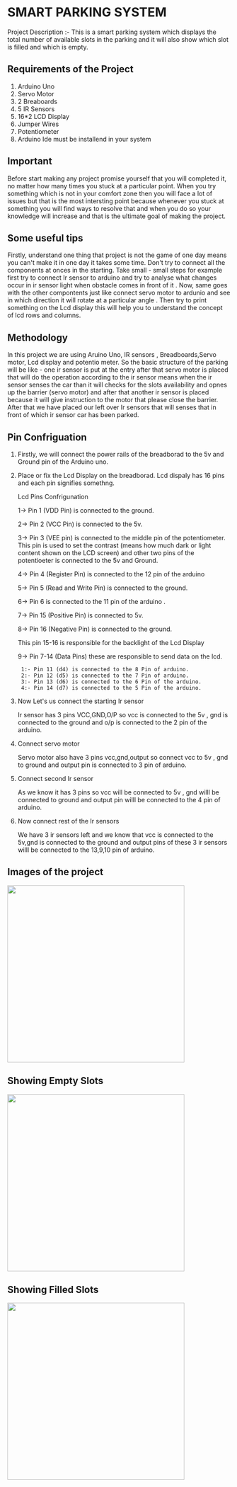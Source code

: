 
# SMART PARKING SYSTEM
Project Description :-
This is a smart parking system which displays the total number of available slots in the parking and it will also show which slot is filled and which is empty.


## Requirements of the Project

1) Arduino Uno
2) Servo Motor
3) 2 Breaboards
4) 5 IR Sensors
5) 16*2 LCD Display
6) Jumper Wires
7) Potentiometer
8) Arduino Ide must be installend in your system
## Important 
Before start making any project promise yourself that you will completed it, no matter how many times you stuck at a particular point.
When you try something which is not in your comfort zone then you will face a lot of issues but that is the most intersting point because  whenever you stuck at something you will find ways to resolve that and when you do so your knowledge will increase and that is the ultimate goal of making the project. 
## Some useful tips

Firstly, understand one thing that project is not the game of one day means you can't make it in one day it takes some time.
Don't try to connect all the components at onces in the starting.
Take small - small steps for example first try to connect Ir sensor to arduino and try to analyse what changes occur in ir sensor light when obstacle comes in front of it .
Now, same goes with the other compontents just like connect servo motor to ardunio and see in which direction it will rotate at a particular angle .
Then try to print something on the Lcd display this will help you to understand the concept of lcd rows and columns.




## Methodology
In this project we are using Aruino Uno, IR sensors , Breadboards,Servo motor, Lcd display and potentio meter.
So the basic structure of the parking will be like - one ir sensor is put at the entry after that servo motor is placed that will do the operation according to the ir sensor means when the ir sensor senses the car than it will checks for the slots availability and opnes up the barrier (servo motor) and after that another ir sensor is placed because it will give instruction to the motor that please close the barrier.
After that we have placed our left over Ir sensors that will senses that in front of which ir sensor car has been parked.











## Pin Confriguation

1) Firstly, we will connect the power rails of the breadborad to the 5v and Ground pin of the Arduino uno.
2) Place or fix the Lcd Display on the breadborad. Lcd dispaly has 16 pins and each pin signifies somethng.

    Lcd Pins Confrigunation
    
    1-> Pin 1  (VDD Pin) is connected to the ground.
    
    2-> Pin 2  (VCC Pin) is connected to the 5v.

    3-> Pin 3  (VEE pin) is connected to the middle pin of the potentiometer. This pin is used to set the contrast (means how much dark or light content shown on the LCD screen) and other two pins of the potentioeter is connected to the 5v and Ground.

    4-> Pin 4  (Register Pin) is connected to the 12 pin of the arduino

    5-> Pin 5  (Read and Write Pin) is connected to the ground.

    6-> Pin 6 is connected to the 11 pin of the arduino .

    7-> Pin 15  (Positive Pin) is connected to 5v.

    8-> Pin 16  (Negative Pin) is connected to the ground.

    This pin 15-16 is responsible for the backlight of the Lcd Display

    9-> Pin 7-14  (Data Pins) these are responsible to send data on the lcd.

        1:- Pin 11 (d4) is connected to the 8 Pin of arduino.
        2:- Pin 12 (d5) is connected to the 7 Pin of arduino.
        3:- Pin 13 (d6) is connected to the 6 Pin of the arduino.
        4:- Pin 14 (d7) is connected to the 5 Pin of the arduino.

3) Now Let's us connect the starting Ir sensor 
    
    Ir sensor has 3 pins VCC,GND,O/P so vcc is connected to the 5v , gnd is connected to the ground and o/p is connected to the 2 pin of the arduino.

4) Connect servo motor

    Servo motor also have 3 pins vcc,gnd,output so connect vcc to 5v , gnd to ground and output pin is connected to 3 pin of arduino.

5) Connect second Ir sensor 

    As we know it has 3 pins so vcc will be connected to 5v , gnd willl be connected to ground and output pin willl be connected to the 4 pin of arduino.

6) Now connect rest of the Ir sensors

    We have 3 ir sensors left and we know that vcc is connected to the 5v,gnd is connected to the ground and output pins of these 3 ir sensors willl be connected to the 13,9,10 pin of arduino.
    

## Images of the project

<img src="https://user-images.githubusercontent.com/87846440/183569304-167becd7-d10c-4d0f-b821-3748af73cc0e.jpeg" height="400" width="400"> 

## Showing Empty Slots

<img src="https://user-images.githubusercontent.com/87846440/183569450-a5544607-24ec-47f8-8917-7bcb110d8158.jpeg" width="400"> 

## Showing Filled Slots
<img src="https://user-images.githubusercontent.com/87846440/183569679-4df20290-b275-4ce4-b1dd-bfd6676af203.jpeg" width="400">


